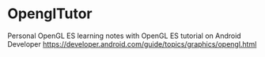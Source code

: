 # OpenglTutor

Personal OpenGL ES learning notes with OpenGL ES tutorial on Android Developer 
https://developer.android.com/guide/topics/graphics/opengl.html
